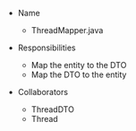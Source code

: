 * Name
    * ThreadMapper.java

* Responsibilities
    * Map the entity to the DTO
    * Map the DTO to the entity

* Collaborators
    * ThreadDTO
    * Thread
